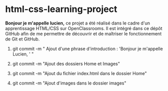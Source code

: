 # html-css-learning-project
**Bonjour je m'appelle lucien,** ce projet a été réalisé dans le cadre d'un apprentissage HTML/CSS sur OpenClassrooms. Il est intégré dans ce dépôt GitHub afin de me permettre de découvrir et de maîtriser le fonctionnement de Git et GitHub.

1) git commit -m " Ajout d'une phrase d'introduction : 'Bonjour je m'appelle Lucien, ' "

2) git commit -m "Ajout des dossiers Home et Images"

3) git commit -m "Ajout du fichier index.html dans le dossier Home"

4) git commit -m "Ajout d'images dans le dossier images" 
